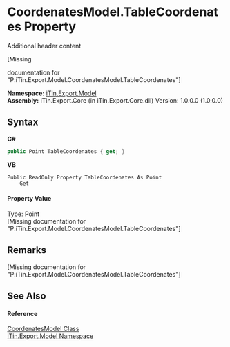 # CoordenatesModel.TableCoordenates Property 
Additional header content 

\[Missing <summary> documentation for "P:iTin.Export.Model.CoordenatesModel.TableCoordenates"\]

**Namespace:**&nbsp;<a href="ef57ffcc-e95e-b212-5a46-9aa6f5a3511f">iTin.Export.Model</a><br />**Assembly:**&nbsp;iTin.Export.Core (in iTin.Export.Core.dll) Version: 1.0.0.0 (1.0.0.0)

## Syntax

**C#**<br />
``` C#
public Point TableCoordenates { get; }
```

**VB**<br />
``` VB
Public ReadOnly Property TableCoordenates As Point
	Get
```


#### Property Value
Type: Point<br />\[Missing <value> documentation for "P:iTin.Export.Model.CoordenatesModel.TableCoordenates"\]

## Remarks
\[Missing <remarks> documentation for "P:iTin.Export.Model.CoordenatesModel.TableCoordenates"\]

## See Also


#### Reference
<a href="76a76b9c-eb95-ce3a-12fc-e68cb48f65e8">CoordenatesModel Class</a><br /><a href="ef57ffcc-e95e-b212-5a46-9aa6f5a3511f">iTin.Export.Model Namespace</a><br />
